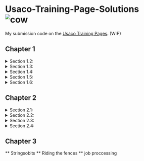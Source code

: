 
# Usaco-Training-Page-Solutions ![cow](https://train.usaco.org/usaco/cowhead2.gif)
My submission code on the [Usaco Training Pages](https://train.usaco.org/usacogate). (WIP)


## Chapter 1

<details>
<summary>Section 1.2: </summary>
<br>
  
| Problem | My Sol |
| -- | -- |
| 1.2.1 [Your Ride Is Here](https://train.usaco.org/usacoprob2?a=JOFfbFzZIvB&S=ride)           |  [Java Solution](/Section%201.2/Your%20Ride%20Is%20Here/ride.java)      |
| 1.2.2 [Greedy Gift Givers](https://train.usaco.org/usacoprob2?a=JOFfbFzZIvB&S=gift1)         |  [Java Solution](/Section%201.2/Greedy%20Gift%20Givers/gift1.java)      |
| 1.2.3 [Friday the Thirteenth](https://train.usaco.org/usacoprob2?a=JOFfbFzZIvB&S=friday)     |  [Java Solution](/Section%201.2/Friday%20the%20Thirteenth/friday.java)  |
| 1.2.4 [Broken Necklace](https://train.usaco.org/usacoprob2?a=JOFfbFzZIvB&S=beads)            |  [Java Solution](/Section%201.2/Broken%20Necklace/beads.java)           |
</details>

<details>
<summary>Section 1.3: </summary>
<br>
  
| Problem | My Sol |
| -- | -- |
| 1.3.1 [Milking Cows](https://train.usaco.org/usacoprob2?a=zKUS1lbb1UL&S=milk2)             |  [Java Solution](/Section%201.3/Milking%20Cows/milk2.java)   |
| 1.3.2 [Transformations](https://train.usaco.org/usacoprob2?a=zKUS1lbb1UL&S=transform)      |  [Java Solution](/Section%201.3/Transformations/transform.java)   |
| 1.3.3 [Name That Number](https://train.usaco.org/usacoprob2?a=zKUS1lbb1UL&S=namenum)       |  [Java Solution](/Section%201.3/Name%20That%20Number/namenum.java)   |
| 1.3.4 [Palindromic Squares](https://train.usaco.org/usacoprob2?a=zKUS1lbb1UL&S=palsquare)  |  [Java Solution](/Section%201.3/Palindromic%20Squares/palsquare.java)   | 
| 1.3.5 [Dual Palindromes](https://train.usaco.org/usacoprob2?a=zKUS1lbb1UL&S=dualpal)       |  [Java Solution](/Section%201.3/Dual%20Palindromes/dualpal.java)   | 

</details>

<details>
<summary>Section 1.4: </summary>
<br>
  
| Problem | My Sol |
| -- | -- |
| 1.4.1 [Mixing Milk](https://train.usaco.org/usacoprob2?a=zKUS1lbb1UL&S=milk)          |  [Java Solution](/Section%201.4/Mixing%20Milk/milk.java)         |
| 1.4.2 [Barn Repair](https://train.usaco.org/usacoprob2?a=zKUS1lbb1UL&S=barn1)         |  [Java Solution](/Section%201.4/Barn%20Repair/barn1.java)        |
| 1.4.3 [Prime Cryptarithm](https://train.usaco.org/usacoprob2?a=zKUS1lbb1UL&S=crypt1)  |  [Java Solution](/Section%201.4/Prime%20Cryptarithm/crypt1.java) |
| 1.4.4 [Combination Lock](https://train.usaco.org/usacoprob2?a=zKUS1lbb1UL&S=combo)    |  [Java Solution](/Section%201.4/Combination%20Lock/combo.java)   |
| 1.4.5 [Wormholes](https://train.usaco.org/usacoprob2?a=zKUS1lbb1UL&S=wormhole)        |  [Java Solution](/Section%201.4/Wormholes/wormhole.java)         |
| 1.4.6 [Ski Design](https://train.usaco.org/usacoprob2?a=zKUS1lbb1UL&S=skidesign)      |  [Java Solution](/Section%201.4/Ski%20Design/skidesign.java)     |

</details>

<details>
<summary>Section 1.5: </summary>
<br>
  
| Problem | My Sol |
| -- | -- |
| 1.5.1 [Arithmetic Progressions](https://train.usaco.org/usacoprob2?a=wzJFDqQ89Jg&S=ariprog)  |  [Java Solution](/Section%201.5/Arithmetic%20Progressions/ariprog.java)  |
| 1.5.2 [Mother's Milk](https://train.usaco.org/usacoprob2?a=wzJFDqQ89Jg&S=milk3)              |  [Java Solution](/Section%201.5/Mother's%20Milk/milk3.java)              |

</details>

<details>
<summary>Section 1.6: </summary>
<br>
  
| Problem | My Sol |
| -- | -- |
| 1.6.1 [Number Triangles](https://train.usaco.org/usacoprob2?a=wzJFDqQ89Jg&S=numtri)      |  [Java Solution](/Section%201.6/Number%20Triangles/numtri.java)  |
| 1.6.2 [Prime Palindromes](https://train.usaco.org/usacoprob2?a=wzJFDqQ89Jg&S=pprime)     |  [Java Solution](/Section%201.6/Prime%20Palindromes/pprime.java) |
| 1.6.3 [SuperPrime Rib](https://train.usaco.org/usacoprob2?a=wzJFDqQ89Jg&S=sprime)        |  [Java Solution](/Section%201.6/Superprime%20Rib/sprime.java)    |

</details>

## Chapter 2

<details>
<summary>Section 2.1: </summary>
<br>
  
| Problem | My Sol |
| -- | -- |
| 2.1.1 [The Castle](https://train.usaco.org/usacoprob2?a=sRHsEZ2YHxO&S=castle)                     |  [Java Solution](/Section%202.1/The%20Castle/The%20Castle.java)      |
| 2.1.2 [Ordered Fractions](https://train.usaco.org/usacoprob2?a=sRHsEZ2YHxO&S=frac1)               |  [Java Solution](/Section%202.1/Ordered%20Fractions/frac1.java)      |
| 2.1.3 [Sorting A Three-Valued Sequence](https://train.usaco.org/usacoprob2?a=sRHsEZ2YHxO&S=sort3) |  [Java Solution](/Section%202.1/Sorting%20A%20Three-Valued%20Sequence/sort3.java)  |
| 2.1.4 [Healthy Holsteins](https://train.usaco.org/usacoprob2?a=sRHsEZ2YHxO&S=holstein)            |  [Java Solution](/Section%202.1/Healthy%20Holsteins/holstein.java)           |
| 2.1.5 [Hamming Codes](https://train.usaco.org/usacoprob2?a=sRHsEZ2YHxO&S=hamming)                 |   [Java Solution](/Section%202.1/Hamming%20Codes/Hamming%20Codes%202.java)           |
</details>

<details>
<summary>Section 2.2: </summary>
<br>
  
| Problem | My Sol |
| -- | -- |
| 2.2.1 [Preface Numbering](https://train.usaco.org/usacoprob2?a=sRHsEZ2YHxO&S=preface)   |  [Java Solution](/Section%202.2/Preface%20Numbering/preface.java)   |
| 2.2.2 [Subset Sums](https://train.usaco.org/usacoprob2?a=sRHsEZ2YHxO&S=subset)          |  [Java Solution](/Section%202.2/Subset%20Sums/subset.java)          |
| 2.2.3 [Runaround Numbers](https://train.usaco.org/usacoprob2?a=sRHsEZ2YHxO&S=runround)  |  [Java Solution](/Section%202.2/Runaround%20Numbers/runround.java)  |
| 2.2.4 [Party Lamps](https://train.usaco.org/usacoprob2?a=sRHsEZ2YHxO&S=lamps)           |  [Java Solution](/Section%202.2/Party%20Lamps/lamps.java)           |
</details>

<details>
<summary>Section 2.3: </summary>
<br>
  
| Problem | My Sol |
| -- | -- |
| 2.3.1 [The Longest Prefix](https://train.usaco.org/usacoprob2?a=HS2piNoM6ik&S=prefix)      |  [Java Solution](https://github.com/)          |
| 2.3.2 [Cow Pedigrees](https://train.usaco.org/usacoprob2?a=HS2piNoM6ik&S=nocows)           |  [Java Solution](https://github.com/)          |
| 2.3.3 [Zero Sum](https://train.usaco.org/usacoprob2?a=HS2piNoM6ik&S=zerosum)               |  [Java Solution](https://github.com/)           |
| 2.3.4 [Money Systems](https://train.usaco.org/usacoprob2?a=HS2piNoM6ik&S=money)            |  [Java Solution](https://github.com/)           |
| 2.3.5 [Controlling Companies](https://train.usaco.org/usacoprob2?a=HS2piNoM6ik&S=concom)   |  [Java Solution](https://github.com/)           |
</details>

<details>
<summary>Section 2.4: </summary>
<br>
  
| Problem | My Sol |
| -- | -- |
| 2.4.1 [The Tamworth Two](https://train.usaco.org/usacoprob2?a=HS2piNoM6ik&S=ttwo)      |  [Java Solution](https://github.com/)          |
| 2.4.2 [Overfencing](https://train.usaco.org/usacoprob2?a=HS2piNoM6ik&S=maze1)           |  [Java Solution](https://github.com/)          |
| 2.4.3 [Cow Tours](https://train.usaco.org/usacoprob2?a=HS2piNoM6ik&S=cowtour)               |  [Java Solution](https://github.com/)           |
| 2.4.4 [Bessie Come Home](https://train.usaco.org/usacoprob2?a=HS2piNoM6ik&S=comehome)            |  [Java Solution](https://github.com/)           |
| 2.4.5 [Fractions to Decimals](https://train.usaco.org/usacoprob2?a=HS2piNoM6ik&S=fracdec)   |  [Java Solution](https://github.com/)           |
</details>

## Chapter 3


** Stringsobits
** Riding the fences
** job proccessing
